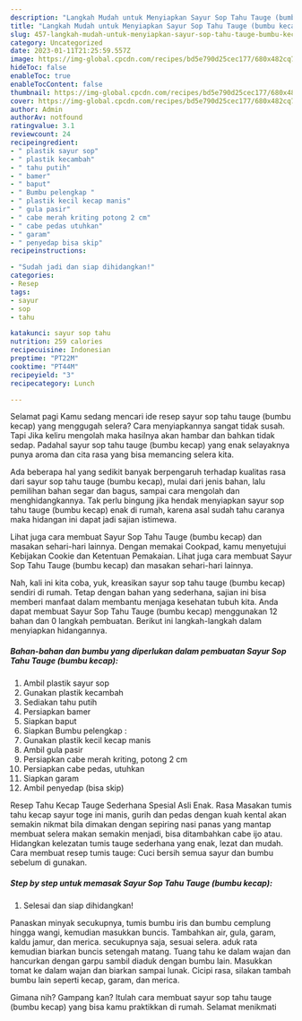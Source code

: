 ```yaml
---
description: "Langkah Mudah untuk Menyiapkan Sayur Sop Tahu Tauge (bumbu kecap), Lezat"
title: "Langkah Mudah untuk Menyiapkan Sayur Sop Tahu Tauge (bumbu kecap), Lezat"
slug: 457-langkah-mudah-untuk-menyiapkan-sayur-sop-tahu-tauge-bumbu-kecap-lezat
category: Uncategorized
date: 2023-01-11T21:25:59.557Z
image: https://img-global.cpcdn.com/recipes/bd5e790d25cec177/680x482cq70/sayur-sop-tahu-tauge-bumbu-kecap-foto-resep-utama.jpg
hideToc: false
enableToc: true
enableTocContent: false
thumbnail: https://img-global.cpcdn.com/recipes/bd5e790d25cec177/680x482cq70/sayur-sop-tahu-tauge-bumbu-kecap-foto-resep-utama.jpg
cover: https://img-global.cpcdn.com/recipes/bd5e790d25cec177/680x482cq70/sayur-sop-tahu-tauge-bumbu-kecap-foto-resep-utama.jpg
author: Admin
authorAv: notfound
ratingvalue: 3.1
reviewcount: 24
recipeingredient:
- " plastik sayur sop"
- " plastik kecambah"
- " tahu putih"
- " bamer"
- " baput"
- " Bumbu pelengkap "
- " plastik kecil kecap manis"
- " gula pasir"
- " cabe merah kriting potong 2 cm"
- " cabe pedas utuhkan"
- " garam"
- " penyedap bisa skip"
recipeinstructions:

- "Sudah jadi dan siap dihidangkan!"
categories:
- Resep
tags:
- sayur
- sop
- tahu

katakunci: sayur sop tahu 
nutrition: 259 calories
recipecuisine: Indonesian
preptime: "PT22M"
cooktime: "PT44M"
recipeyield: "3"
recipecategory: Lunch

---
```



Selamat pagi Kamu sedang mencari ide resep sayur sop tahu tauge (bumbu kecap) yang menggugah selera? Cara menyiapkannya sangat tidak susah. Tapi Jika keliru mengolah maka hasilnya akan hambar dan bahkan tidak sedap. Padahal sayur sop tahu tauge (bumbu kecap) yang enak selayaknya punya aroma dan cita rasa yang bisa memancing selera kita.


Ada beberapa hal yang sedikit banyak berpengaruh terhadap kualitas rasa dari sayur sop tahu tauge (bumbu kecap), mulai dari jenis bahan, lalu pemilihan bahan segar dan bagus, sampai cara mengolah dan menghidangkannya. Tak perlu bingung jika hendak menyiapkan sayur sop tahu tauge (bumbu kecap) enak di rumah, karena asal sudah tahu caranya maka hidangan ini dapat jadi sajian istimewa.

Lihat juga cara membuat Sayur Sop Tahu Tauge (bumbu kecap) dan masakan sehari-hari lainnya. Dengan memakai Cookpad, kamu menyetujui Kebijakan Cookie dan Ketentuan Pemakaian. Lihat juga cara membuat Sayur Sop Tahu Tauge (bumbu kecap) dan masakan sehari-hari lainnya.


Nah, kali ini kita coba, yuk, kreasikan sayur sop tahu tauge (bumbu kecap) sendiri di rumah. Tetap dengan bahan yang sederhana, sajian ini bisa memberi manfaat dalam membantu menjaga kesehatan tubuh kita. Anda dapat membuat Sayur Sop Tahu Tauge (bumbu kecap) menggunakan 12 bahan dan 0 langkah pembuatan. Berikut ini langkah-langkah dalam menyiapkan hidangannya.

<!--inarticleads1-->

##### Bahan-bahan dan bumbu yang diperlukan dalam pembuatan Sayur Sop Tahu Tauge (bumbu kecap):

1. Ambil  plastik sayur sop
1. Gunakan  plastik kecambah
1. Sediakan  tahu putih
1. Persiapkan  bamer
1. Siapkan  baput
1. Siapkan  Bumbu pelengkap :
1. Gunakan  plastik kecil kecap manis
1. Ambil  gula pasir
1. Persiapkan  cabe merah kriting, potong 2 cm
1. Persiapkan  cabe pedas, utuhkan
1. Siapkan  garam
1. Ambil  penyedap (bisa skip)


Resep Tahu Kecap Tauge Sederhana Spesial Asli Enak. Rasa Masakan tumis tahu kecap sayur toge ini manis, gurih dan pedas dengan kuah kental akan semakin nikmat bila dimakan dengan sepiring nasi panas yang mantap membuat selera makan semakin menjadi, bisa ditambahkan cabe ijo atau. Hidangkan kelezatan tumis tauge sederhana yang enak, lezat dan mudah. Cara membuat resep tumis tauge: Cuci bersih semua sayur dan bumbu sebelum di gunakan. 

<!--inarticleads2-->

##### Step by step untuk memasak Sayur Sop Tahu Tauge (bumbu kecap):


1. Selesai dan siap dihidangkan!

Panaskan minyak secukupnya, tumis bumbu iris dan bumbu cemplung hingga wangi, kemudian masukkan buncis. Tambahkan air, gula, garam, kaldu jamur, dan merica. secukupnya saja, sesuai selera. aduk rata kemudian biarkan buncis setengah matang. Tuang tahu ke dalam wajan dan hancurkan dengan garpu sambil diaduk dengan bumbu lain. Masukkan tomat ke dalam wajan dan biarkan sampai lunak. Cicipi rasa, silakan tambah bumbu lain seperti kecap, garam, dan merica. 

Gimana nih? Gampang kan? Itulah cara membuat sayur sop tahu tauge (bumbu kecap) yang bisa kamu praktikkan di rumah. Selamat menikmati
